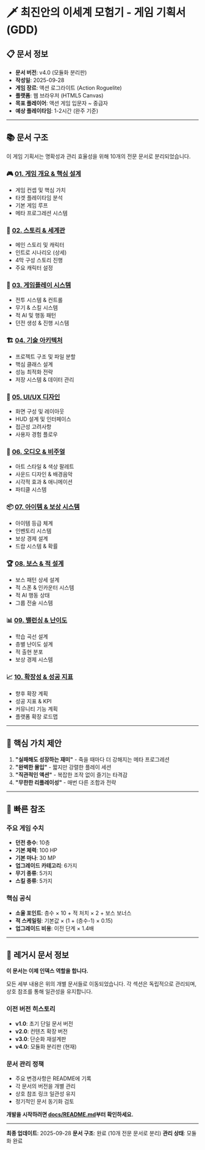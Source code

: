 # 🗡️ 최진안의 이세계 모험기 - 게임 기획서 (GDD)

## 📋 문서 정보
- **문서 버전**: v4.0 (모듈화 분리판)
- **작성일**: 2025-09-28
- **게임 장르**: 액션 로그라이트 (Action Roguelite)
- **플랫폼**: 웹 브라우저 (HTML5 Canvas)
- **목표 플레이어**: 액션 게임 입문자 ~ 중급자
- **예상 플레이타임**: 1-2시간 (완주 기준)

---

## 📚 문서 구조

이 게임 기획서는 명확성과 관리 효율성을 위해 10개의 전문 문서로 분리되었습니다.

### 🎮 [01. 게임 개요 & 핵심 설계](./docs/01-game-overview.md)
- 게임 컨셉 및 핵심 가치
- 타겟 플레이타임 분석
- 기본 게임 루프
- 메타 프로그레션 시스템

### 📖 [02. 스토리 & 세계관](./docs/02-story-worldbuilding.md)
- 메인 스토리 및 캐릭터
- 인트로 시나리오 (상세)
- 4막 구성 스토리 진행
- 주요 캐릭터 설정

### 🎯 [03. 게임플레이 시스템](./docs/03-gameplay-systems.md)
- 전투 시스템 & 컨트롤
- 무기 & 스킬 시스템
- 적 AI 및 행동 패턴
- 던전 생성 & 진행 시스템

### 🏗️ [04. 기술 아키텍처](./docs/04-technical-architecture.md)
- 프로젝트 구조 및 파일 분할
- 핵심 클래스 설계
- 성능 최적화 전략
- 저장 시스템 & 데이터 관리

### 🎨 [05. UI/UX 디자인](./docs/05-ui-ux-design.md)
- 화면 구성 및 레이아웃
- HUD 설계 및 인터페이스
- 접근성 고려사항
- 사용자 경험 플로우

### 🎵 [06. 오디오 & 비주얼](./docs/06-audio-visual.md)
- 아트 스타일 & 색상 팔레트
- 사운드 디자인 & 배경음악
- 시각적 효과 & 애니메이션
- 파티클 시스템

### 📦 [07. 아이템 & 보상 시스템](./docs/07-items-rewards.md)
- 아이템 등급 체계
- 인벤토리 시스템
- 보상 경제 설계
- 드랍 시스템 & 확률

### 🏆 [08. 보스 & 적 설계](./docs/08-boss-enemy-design.md)
- 보스 패턴 상세 설계
- 적 스폰 & 인카운터 시스템
- 적 AI 행동 상태
- 그룹 전술 시스템

### 📊 [09. 밸런싱 & 난이도](./docs/09-balancing-difficulty.md)
- 학습 곡선 설계
- 층별 난이도 설계
- 적 출현 분포
- 보상 경제 시스템

### 📈 [10. 확장성 & 성공 지표](./docs/10-expansion-metrics.md)
- 향후 확장 계획
- 성공 지표 & KPI
- 커뮤니티 기능 계획
- 플랫폼 확장 로드맵

---

## 🎯 핵심 가치 제안

1. **"실패해도 성장하는 재미"** - 죽을 때마다 더 강해지는 메타 프로그레션
2. **"완벽한 몰입"** - 짧지만 강렬한 플레이 세션
3. **"직관적인 액션"** - 복잡한 조작 없이 즐기는 타격감
4. **"무한한 리플레이성"** - 매번 다른 조합과 전략

---

## 🔗 빠른 참조

### 주요 게임 수치
- **던전 층수**: 10층
- **기본 체력**: 100 HP
- **기본 마나**: 30 MP
- **업그레이드 카테고리**: 6가지
- **무기 종류**: 5가지
- **스킬 종류**: 5가지

### 핵심 공식
- **소울 포인트**: 층수 × 10 + 적 처치 × 2 + 보스 보너스
- **적 스케일링**: 기본값 × (1 + (층수-1) × 0.15)
- **업그레이드 비용**: 이전 단계 × 1.4배

---

## 📄 레거시 문서 정보

**이 문서는 이제 인덱스 역할을 합니다.**

모든 세부 내용은 위의 개별 문서들로 이동되었습니다. 각 섹션은 독립적으로 관리되며, 상호 참조를 통해 일관성을 유지합니다.

### 이전 버전 히스토리
- **v1.0**: 초기 단일 문서 버전
- **v2.0**: 컨텐츠 확장 버전
- **v3.0**: 단순화 재설계판
- **v4.0**: 모듈화 분리판 (현재)

### 문서 관리 정책
- 주요 변경사항은 README에 기록
- 각 문서의 버전을 개별 관리
- 상호 참조 링크 일관성 유지
- 정기적인 문서 동기화 검토

**개발을 시작하려면 [docs/README.md](./docs/README.md)부터 확인하세요.**

---

**최종 업데이트**: 2025-09-28
**문서 구조**: 완료 (10개 전문 문서로 분리)
**관리 상태**: 모듈화 완료